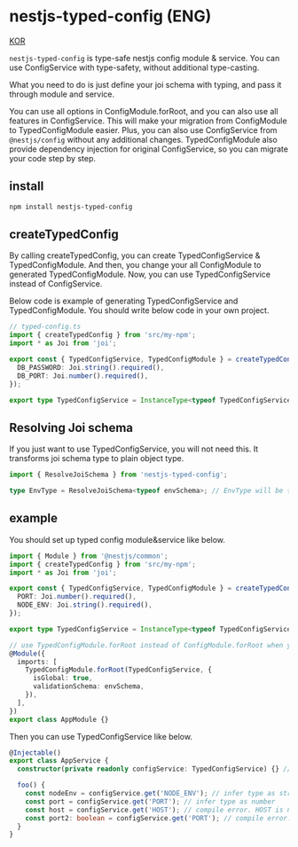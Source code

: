 # nestjs-typed-config (ENG)

[KOR](./README.ko.md)

`nestjs-typed-config` is type-safe nestjs config module & service.
You can use ConfigService with type-safety, without additional type-casting.

What you need to do is just define your joi schema with typing, and pass it through module and service.

You can use all options in ConfigModule.forRoot, and you can also use all features in ConfigService.
This will make your migration from ConfigModule to TypedConfigModule easier.
Plus, you can also use ConfigService from `@nestjs/config` without any additional changes.
TypedConfigModule also provide dependency injection for original ConfigService, so you can migrate your code step by step.

## install
```bash
npm install nestjs-typed-config
```

## createTypedConfig
By calling createTypedConfig, you can create TypedConfigService & TypedConfigModule.
And then, you change your all ConfigModule to generated TypedConfigModule.
Now, you can use TypedConfigService instead of ConfigService.

Below code is example of generating TypedConfigService and TypedConfigModule.
You should write below code in your own project.
```typescript
// typed-config.ts
import { createTypedConfig } from 'src/my-npm';
import * as Joi from 'joi';

export const { TypedConfigService, TypedConfigModule } = createTypedConfig({
  DB_PASSWORD: Joi.string().required(),
  DB_PORT: Joi.number().required(),
});

export type TypedConfigService = InstanceType<typeof TypedConfigService>; // Must declare use this 
```

## Resolving Joi schema
If you just want to use TypedConfigService, you will not need this.
It transforms joi schema type to plain object type.
```typescript
import { ResolveJoiSchema } from 'nestjs-typed-config';

type EnvType = ResolveJoiSchema<typeof envSchema>; // EnvType will be { NODE_ENV: string; PORT: number; }
````

## example

You should set up typed config module&service like below.
```typescript
import { Module } from '@nestjs/common';
import { createTypedConfig } from 'src/my-npm';
import * as Joi from 'joi';

export const { TypedConfigService, TypedConfigModule } = createTypedConfig({
  PORT: Joi.number().required(),
  NODE_ENV: Joi.string().required(),
});

export type TypedConfigService = InstanceType<typeof TypedConfigService>; // Must declare use this

// use TypedConfigModule.forRoot instead of ConfigModule.forRoot when you initialize your app
@Module({
  imports: [
    TypedConfigModule.forRoot(TypedConfigService, {
      isGlobal: true,
      validationSchema: envSchema,
    }),
  ],
})
export class AppModule {}
```

Then you can use TypedConfigService like below.
```typescript
@Injectable()
export class AppService {
  constructor(private readonly configService: TypedConfigService) {} // use TypedConfigService instead of ConfigService

  foo() {
    const nodeEnv = configService.get('NODE_ENV'); // infer type as string
    const port = configService.get('PORT'); // infer type as number
    const host = configService.get('HOST'); // compile error. HOST is not in schema
    const port2: boolean = configService.get('PORT'); // compile error. number is not assignable to boolean
  }
}
```